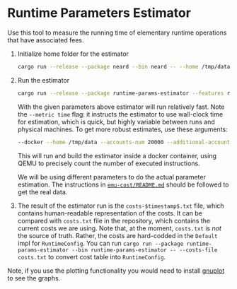 # Runtime Parameters Estimator

Use this tool to measure the running time of elementary runtime operations that have associated fees.

1. Initialize home folder for the estimator
    ```bash
    cargo run --release --package neard --bin neard -- --home /tmp/data init --test-seed=alice.near --account-id=test.near --fast
    ```

2. Run the estimator
    ```bash
    cargo run --release --package runtime-params-estimator --features required --bin runtime-params-estimator -- --home /tmp/data --accounts-num 20000 --additional-accounts-num=200000 --iters 1 --warmup-iters 1 --metric time
    ```

    With the given parameters above estimator will run relatively fast.
    Note the `--metric time` flag: it instructs the estimator to use wall-clock time for estimation, which is quick, but highly variable between runs and physical machines.
    To get more robust estimates, use these arguments:

    ```bash
    --docker --home /tmp/data --accounts-num 20000 --additional-accounts-num=200000 --iters 1 --warmup-iters 1 --metric icount
    ```

    This will run and build the estimator inside a docker container, using QEMU to precisely count the number of executed instructions.

    We will be using different parameters to do the actual parameter estimation.
    The instructions in [`emu-cost/README.md`](./emu-cost/README.md) should be followed to get the real data.

3. The result of the estimator run is the `costs-$timestamp$.txt` file, which contains human-readable representation of the costs.
   It can be compared with `costs.txt` file in the repository, which contains the current costs we are using.
   Note that, at the moment, `costs.txt` is *not* the source of truth.
   Rather, the costs are hard-codded in the `Default` impl for `RuntimeConfig`.
   You can run `cargo run --package runtime-params-estimator --bin runtime-params-estimator -- --costs-file costs.txt` to convert cost table into `RuntimeConfig`.


Note, if you use the plotting functionality you would need to install [gnuplot](http://gnuplot.info/) to see the graphs.
